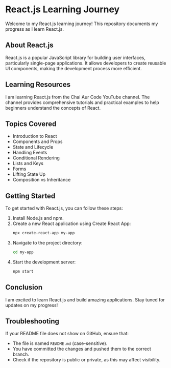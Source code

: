# React.js Learning Journey

Welcome to my React.js learning journey! This repository documents my progress as I learn React.js.

## About React.js

React.js is a popular JavaScript library for building user interfaces, particularly single-page applications. It allows developers to create reusable UI components, making the development process more efficient.

## Learning Resources

I am learning React.js from the Chai Aur Code YouTube channel. The channel provides comprehensive tutorials and practical examples to help beginners understand the concepts of React.

## Topics Covered

- Introduction to React
- Components and Props
- State and Lifecycle
- Handling Events
- Conditional Rendering
- Lists and Keys
- Forms
- Lifting State Up
- Composition vs Inheritance

## Getting Started

To get started with React.js, you can follow these steps:

1. Install Node.js and npm.
2. Create a new React application using Create React App:
    ```bash
    npx create-react-app my-app
    ```
3. Navigate to the project directory:
    ```bash
    cd my-app
    ```
4. Start the development server:
    ```bash
    npm start
    ```

## Conclusion

I am excited to learn React.js and build amazing applications. Stay tuned for updates on my progress!

## Troubleshooting

If your README file does not show on GitHub, ensure that:
- The file is named `README.md` (case-sensitive).
- You have committed the changes and pushed them to the correct branch.
- Check if the repository is public or private, as this may affect visibility.

